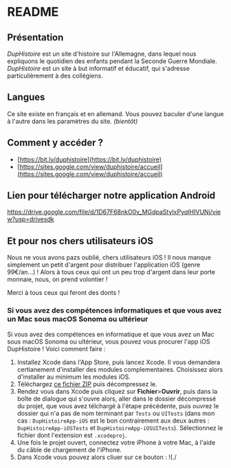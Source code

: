 # README
## Présentation
_DupHistoire_ est un site d'histoire sur l'Allemagne, dans lequel nous expliquons le quotidien des enfants pendant la Seconde Guerre Mondiale. _DupHistoire_ est un site à but informatif et éducatif, qui s'adresse particulièrement à des  collégiens.

## Langues
Ce site existe en français et en allemand. Vous pouvez baculer d'une langue à l'autre dans les paramètres du site. _(bientôt)_

## Comment y accéder ?
- [https://bit.ly/duphistoire](https://bit.ly/duphistoire)
- [https://sites.google.com/view/duphistoire/accueil](https://sites.google.com/view/duphistoire/accueil)

## Lien pour télécharger notre application Android 
https://drive.google.com/file/d/1D67F68nkO0v_MGdpaStyIxPyqIHIVUNj/view?usp=drivesdk

## Et pour nos chers utilisateurs iOS
Nous ne vous avons pazs oublié, chers utilisateurs iOS ! Il nous manque simplement un petit d'argent pour distribuer l'application iOS (genre 99€/an...) !
Alors à tous ceux qui ont un peu trop d'argent dans leur porte monnaie, nous, on prend volontier !

Merci à tous ceux qui feront des donts !

### Si vous avez des compétences informatiques et que vous avez un Mac sous macOS Sonoma ou ultérieur
Si vous avez des compétences en informatique et que vous avez un Mac sous macOS Sonoma ou ultérieur, vous pouvez vous procurer l'app iOS DupHistoire !
Voici comment faire :
1. Installez Xcode dans l'App Store, puis lancez Xcode. Il vous demandera certianement d'installer des modules complementaires. Choisissez alors d'installer au minimum les modules iOS.
2. Téléchargez [ce fichier ZIP](./App/iOS/DupHistoireApp-iOS.zip) puis décompressez le.
3. Rendez vous dans Xcode puis cliquez sur **Fichier**>**Ouvrir**, puis dans la boîte de dialogue qui s'ouvre alors, aller dans le dossier décompressé du projet, que vous avez télchargé à l'étape précédente, puis ouvrez le dossier qui n'a pas de nom terminant par `Tests` ou `UITests` (dans mon cas : `DupHistoireApp-iOS` est le bon contrairement aux deux autres : `DupHistoireApp-iOSTests` et `DupHistoireApp-iOSUITests`). Sélectionnez le fichier dont l'extension est `.xcodeproj`.
4. Une fois le projet ouvert, connectez votre iPhone à votre Mac, à l'aide du câble de chargement de l'iPhone.
5. Dans Xcode vous pouvez alors cliuer sur ce bouton : !(./
